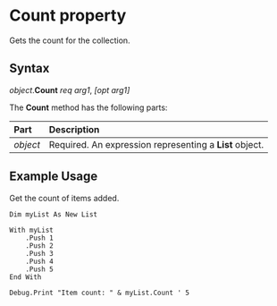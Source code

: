 # Count property

Gets the count for the collection.

## Syntax

_object_.**Count** _req arg1_, _[opt arg1]_

The **Count** method has the following parts:

Part                | Description
:---                | :---
_object_            | Required. An expression representing a **List** object.

## Example Usage

Get the count of items added.

```vba
Dim myList As New List

With myList
    .Push 1
    .Push 2
    .Push 3
    .Push 4
    .Push 5
End With

Debug.Print "Item count: " & myList.Count ' 5
```
